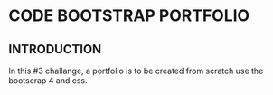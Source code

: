 # CODE BOOTSTRAP PORTFOLIO

## INTRODUCTION

In this #3 challange, a portfolio is to be created from scratch use the bootscrap 4 and css.
